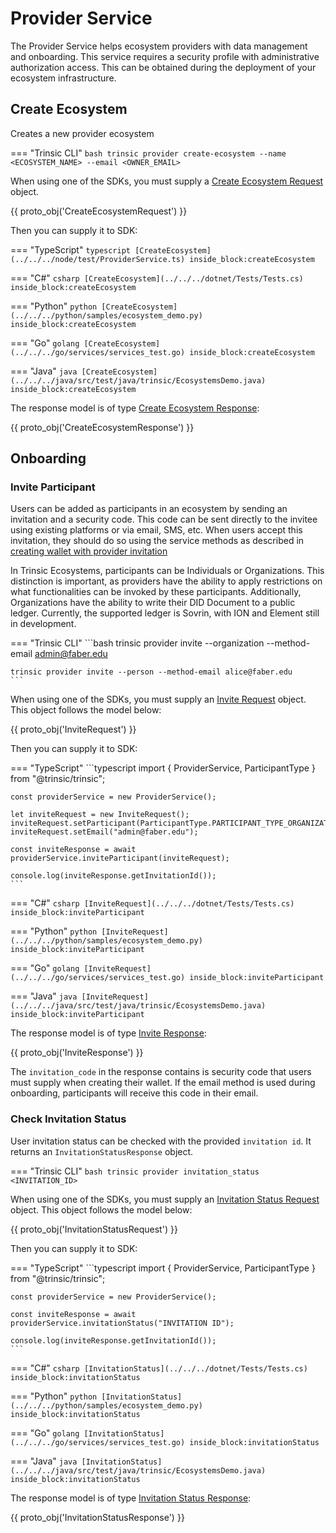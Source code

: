 # Provider Service

The Provider Service helps ecosystem providers with data management and onboarding. This service requires a security profile with administrative authorization access. This can be obtained during the deployment of your ecosystem infrastructure.

## Create Ecosystem

Creates a new provider ecosystem

=== "Trinsic CLI"
    ```bash
    trinsic provider create-ecosystem --name <ECOSYSTEM_NAME> --email <OWNER_EMAIL>
    ```

When using one of the SDKs, you must supply a [Create Ecosystem Request](../proto/index.md#createecosystemrequest) object.

{{ proto_obj('CreateEcosystemRequest') }}

Then you can supply it to SDK:

=== "TypeScript"
    <!--codeinclude-->
    ```typescript
    [CreateEcosystem](../../../node/test/ProviderService.ts) inside_block:createEcosystem
    ```
    <!--/codeinclude-->

=== "C#"
    <!--codeinclude-->
    ```csharp
    [CreateEcosystem](../../../dotnet/Tests/Tests.cs) inside_block:createEcosystem
    ```
    <!--/codeinclude-->

=== "Python"
    <!--codeinclude-->
    ```python
    [CreateEcosystem](../../../python/samples/ecosystem_demo.py) inside_block:createEcosystem
    ```
    <!--/codeinclude-->

=== "Go"
    <!--codeinclude-->
    ```golang
    [CreateEcosystem](../../../go/services/services_test.go) inside_block:createEcosystem
    ```
    <!--/codeinclude-->

=== "Java"
    <!--codeinclude-->
    ```java
    [CreateEcosystem](../../../java/src/test/java/trinsic/EcosystemsDemo.java) inside_block:createEcosystem
    ```
    <!--/codeinclude-->

The response model is of type [Create Ecosystem Response](../proto/index.md#createecosystemresponse):

{{ proto_obj('CreateEcosystemResponse') }}

<!-- 
// This call is not yet implemented
## List Ecosystems

Lists all available ecosystem for the current authentication context.

When using one of the SDKs, you must supply an [List Ecosystem Request](../proto/index.md#listecosystemrequest) object. This object follows the model below:

{{ proto_obj('ListEcosystemRequest') }}

The response model is of type [List Ecosystem Response](../proto/index.md#listecosystemresponse):

{{ proto_obj('ListEcosystemResponse') }} 
-->

## Onboarding

### Invite Participant

Users can be added as participants in an ecosystem by sending an invitation and a security code. This code can be sent directly to the invitee using existing platforms or via email, SMS, etc.
When users accept this invitation, they should do so using the service methods as described in [creating wallet with provider invitation](/reference/services/wallet-service/#create-wallet-with-provider-invitation)

In Trinsic Ecosystems, participants can be Individuals or Organizations. This distinction is important, as providers have the ability to apply restrictions on what functionalities can be invoked by these participants. Additionally, Organizations have the ability to write their DID Document to a public ledger. Currently, the supported ledger is Sovrin, with ION and Element still in development.

=== "Trinsic CLI"
    ```bash
    trinsic provider invite --organization --method-email admin@faber.edu

    trinsic provider invite --person --method-email alice@faber.edu
    ```

When using one of the SDKs, you must supply an [Invite Request](../proto/index.md#inviterequest) object. This object follows the model below:

{{ proto_obj('InviteRequest') }}

Then you can supply it to SDK:

=== "TypeScript"
    ```typescript
    import { ProviderService, ParticipantType } from "@trinsic/trinsic";

    const providerService = new ProviderService();

    let inviteRequest = new InviteRequest();
    inviteRequest.setParticipant(ParticipantType.PARTICIPANT_TYPE_ORGANIZATION);
    inviteRequest.setEmail("admin@faber.edu");

    const inviteResponse = await providerService.inviteParticipant(inviteRequest);

    console.log(inviteResponse.getInvitationId());
    ```

=== "C#"
    <!--codeinclude-->
    ```csharp
    [InviteRequest](../../../dotnet/Tests/Tests.cs) inside_block:inviteParticipant
    ```
    <!--/codeinclude-->

=== "Python"
    <!--codeinclude-->
    ```python
    [InviteRequest](../../../python/samples/ecosystem_demo.py) inside_block:inviteParticipant
    ```
    <!--/codeinclude-->

=== "Go"
    <!--codeinclude-->
    ```golang
    [InviteRequest](../../../go/services/services_test.go) inside_block:inviteParticipant
    ```
    <!--/codeinclude-->

=== "Java"
    <!--codeinclude-->
    ```java
    [InviteRequest](../../../java/src/test/java/trinsic/EcosystemsDemo.java) inside_block:inviteParticipant
    ```
    <!--/codeinclude-->

The response model is of type [Invite Response](../proto/index.md#inviteresponse):

{{ proto_obj('InviteResponse') }}

The `invitation_code` in the response contains is security code that users must supply when creating their wallet. If the email method is used during onboarding, participants will receive this code in their email.

### Check Invitation Status

User invitation status can be checked with the provided `invitation id`. It returns an `InvitationStatusResponse` object.

=== "Trinsic CLI"
    ```bash
    trinsic provider invitation_status <INVITATION_ID>
    ```

When using one of the SDKs, you must supply an [Invitation Status Request](../proto/index.md#invitationstatusrequest) object. This object follows the model below:

{{ proto_obj('InvitationStatusRequest') }}

Then you can supply it to SDK:

=== "TypeScript"
    ```typescript
    import { ProviderService, ParticipantType } from "@trinsic/trinsic";

    const providerService = new ProviderService();

    const inviteResponse = await providerService.invitationStatus("INVITATION ID");

    console.log(inviteResponse.getInvitationId());
    ```

=== "C#"
    <!--codeinclude-->
    ```csharp
    [InvitationStatus](../../../dotnet/Tests/Tests.cs) inside_block:invitationStatus
    ```
    <!--/codeinclude-->

=== "Python"
    <!--codeinclude-->
    ```python
    [InvitationStatus](../../../python/samples/ecosystem_demo.py) inside_block:invitationStatus
    ```
    <!--/codeinclude-->

=== "Go"
    <!--codeinclude-->
    ```golang
    [InvitationStatus](../../../go/services/services_test.go) inside_block:invitationStatus
    ```
    <!--/codeinclude-->

=== "Java"
    <!--codeinclude-->
    ```java
    [InvitationStatus](../../../java/src/test/java/trinsic/EcosystemsDemo.java) inside_block:invitationStatus
    ```
    <!--/codeinclude-->

The response model is of type [Invitation Status Response](../proto/index.md#invitationstatusresponse):

{{ proto_obj('InvitationStatusResponse') }}